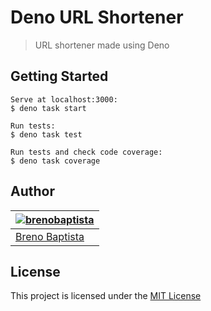 # Deno URL Shortener

> URL shortener made using Deno

## Getting Started

```
Serve at localhost:3000:
$ deno task start

Run tests:
$ deno task test

Run tests and check code coverage:
$ deno task coverage
```

## Author

| [![brenobaptista](https://avatars1.githubusercontent.com/u/47641641?s=120&v=4)](https://github.com/brenobaptista) |
| ----------------------------------------------------------------------------------------------------------------- |
| [Breno Baptista](https://github.com/brenobaptista)                                                                |

## License

This project is licensed under the [MIT License](/LICENSE)
